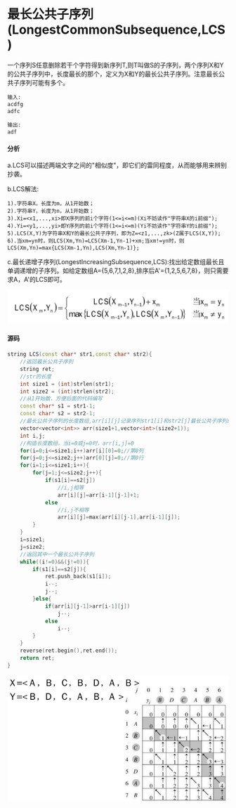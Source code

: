 # 最长公共子序列(LongestCommonSubsequence,LCS)


一个序列S任意删除若干个字符得到新序列T,则T叫做S的子序列，两个序列X和Y的公共子序列中，长度最长的那个，定义为X和Y的最长公共子序列。注意最长公共子序列可能有多个。

```
输入:
acdfg
adfc
```

```
输出:
adf
```

#### 分析

a.LCS可以描述两端文字之间的"相似度"，即它们的雷同程度，从而能够用来辨别抄袭。

b.LCS解法:

```
1).字符串X，长度为m，从1开始数；
2).字符串Y，长度为n，从1开始数；
3).Xi=<x1,...,xi>即X序列的前i个字符(1<=i<=m)(Xi不妨读作"字符串X的i前缀");
4).Yi=<y1,...,yi>即Y序列的前i个字符(1<=i<=m)(Yi不妨读作"字符串Y的i前缀");
5).LCS(X,Y)为字符串X和Y的最长公共子序列，即为Z=<z1,...,zk>(Z属于LCS(X,Y));
6).当xm=yn时，则LCS(Xm,Yn)=LCS(Xm-1,Yn-1)+xm;当xm!=yn时，则
LCS(Xm,Yn)=max{LCS(Xm-1,Yn),LCS(Xm,Yn-1)};
```

c.最长递增子序列(LongestIncreasingSubsequence,LCS):找出给定数组最长且单调递增的子序列。如给定数组A={5,6,7,1,2,8},排序后A'={1,2,5,6,7,8}，则只需要求A，A'的LCS即可。

![](../img/2.png)

#### 源码

```cpp
string LCS(const char* str1,const char* str2){
	//返回最长公共子序列
	string ret;
	//str的长度
	int size1 = (int)strlen(str1);
	int size2 = (int)strlen(str2);
	//从1开始数，方便后面的代码编写
	const char* s1 = str1-1;
	const char* s2 = str2-1;
	//最长公共子序列的长度数组,arr[i][j]记录序列str1[i]和str2[j]最长公共子序列的长度
	vector<vector<int>> arr(size1+1,vector<int>(size2+1));
	int i,j;
	//构造长度数组，当i=0或j=0时，arr[i,j]=0
	for(i=0;i<=size1;i++)arr[i][0]=0;//第0列
	for(j=0;j<=size2;j++)arr[0][j]=0;//第0行
	for(i=1;i<=size1;i++){
		for(j=1;j<=size2;j++){
			if(s1[i]==s2[j])
				//i,j相等
				arr[i][j]=arr[i-1][j-1]+1;
			else
				//i,j不相等
				arr[i][j]=max(arr[i][j-1],arr[i-1][j]);
		}
	}
	i=size1;
	j=size2;
	//返回其中一个最长公共子序列
	while((i!=0)&&(j!=0)){
		if(s1[i]==s2[j]){
			ret.push_back(s1[i]);
			i--;
			j--;
		}else{
			if(arr[i][j-1]>arr[i-1][j])
				j--;
			else
				i--;
		}
	}
	reverse(ret.begin(),ret.end());
	return ret;
}
```

![](../img/4.png)
